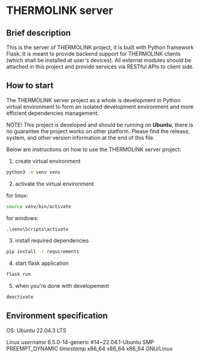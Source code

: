 # THERMOLINK server

## Brief description

This is the server of THERMOLINK project, it is built with Python framework Flask. It is meant to provide backend support for THERMOLINK clients (which shall be installed at user's devices). All external modules should be attached in this project and provide services via RESTful APIs to client side.

## How to start

The THERMOLINK server project as a whole is development in Python virtual environment to form an isolated development environment and more efficient dependencies management.

NOTE! This project is developed and should be running on **Ubuntu**, there is no guarantee the project works on other platform. Please find the release, system, and other version information at the end of this file.

Below are instructions on how to use the THERMOLINK server project:

1. create virtual environment

```bash
python3 -m venv venv
```

2. activate the virtual environment

for linux:

```bash
source venv/bin/activate
```

for windows:

```cmd
.\venv\Scripts\activate
```

3. install required dependencies

```bash
pip install -r requirements
```

4. start flask application

```bash
flask run
```

5. when you're done with developement

```bash
deactivate
```

## Environment specification
OS: Ubuntu 22.04.3 LTS

Linux *username* 6.5.0-14-generic #14~22.04.1-Ubuntu SMP PREEMPT_DYNAMIC *timestamp* x86_64 x86_64 x86_64 GNU/Linux

